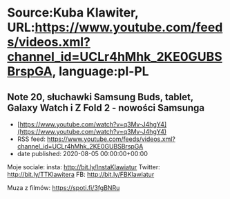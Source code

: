 # Source:Kuba Klawiter, URL:https://www.youtube.com/feeds/videos.xml?channel_id=UCLr4hMhk_2KE0GUBSBrspGA, language:pl-PL

## Note 20, słuchawki Samsung Buds, tablet, Galaxy Watch i Z Fold 2 - nowości Samsunga
 - [https://www.youtube.com/watch?v=q3Mv-J4hgY4](https://www.youtube.com/watch?v=q3Mv-J4hgY4)
 - RSS feed: https://www.youtube.com/feeds/videos.xml?channel_id=UCLr4hMhk_2KE0GUBSBrspGA
 - date published: 2020-08-05 00:00:00+00:00

Moje sociale:
insta: http://bit.ly/InstaKlawiatur 
Twitter: http://bit.ly/TTKlawitera
FB: http://bit.ly/FBKlawiatur

Muza z filmów: https://spoti.fi/3fgBNRu

